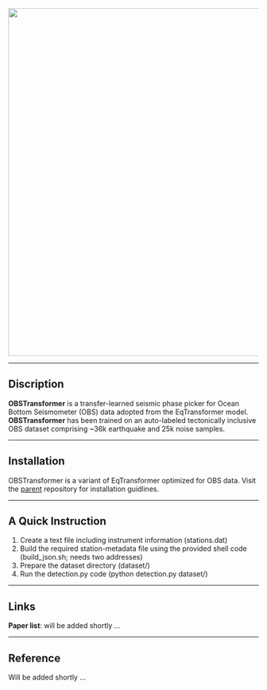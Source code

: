 <div id="header" align="center">
  <img src="https://drive.google.com/file/d/1-PyWWfF0cCxX_zph2aC3PG_JdC7qlIwY/view?usp=sharing" width=700/>
</div>

---
Discription
--

**OBSTransformer** is a transfer-learned seismic phase picker for Ocean Bottom Seismometer (OBS) data adopted from the EqTransformer model. 
**OBSTransformer** has been trained on an auto-labeled tectonically inclusive OBS dataset comprising ~36k earthquake and 25k noise samples.

---
Installation
--

OBSTransformer is a variant of EqTransformer optimized for OBS data. Visit the [parent](https://github.com/smousavi05/EQTransformer) repository for installation guidlines.

---
A Quick Instruction
--

  1. Create a text file including instrument information (stations.dat)
  2. Build the required station-metadata file using the provided shell code (build_json.sh; needs two addresses)
  3. Prepare the dataset directory (dataset/)
  4. Run the detection.py code (python detection.py dataset/)

---
Links
--

**Paper list**: will be added shortly ...

---
Reference
--

Will be added shortly ...
